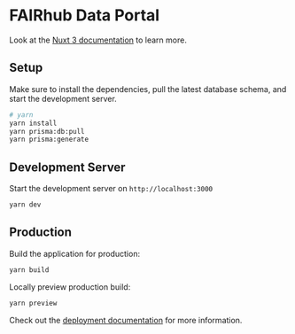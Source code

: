 # FAIRhub Data Portal

Look at the [Nuxt 3 documentation](https://nuxt.com/docs/getting-started/introduction) to learn more.

## Setup

Make sure to install the dependencies, pull the latest database schema, and start the development server.

```bash
# yarn
yarn install
yarn prisma:db:pull
yarn prisma:generate
```

## Development Server

Start the development server on `http://localhost:3000`

```bash
yarn dev
```

## Production

Build the application for production:

```bash
yarn build
```

Locally preview production build:

```bash
yarn preview
```

Check out the [deployment documentation](https://nuxt.com/docs/getting-started/deployment) for more information.
